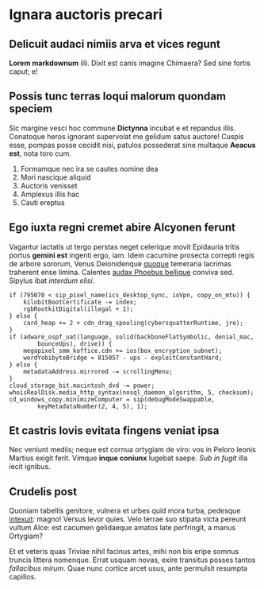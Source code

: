 # Ignara auctoris precari

## Delicuit audaci nimiis arva et vices regunt

**Lorem markdownum** illi. Dixit est canis imagine Chimaera? Sed sine fortis
caput; e!

## Possis tunc terras loqui malorum quondam speciem

Sic margine vesci hoc commune **Dictynna** incubat e et repandus illis.
Conatoque heros ignorant supervolat me gelidum satus auctore! Cuspis esse,
pompas posse cecidit nisi, patulos possederat sine multaque **Aeacus est**, nota
toro cum.

1. Formamque nec ira se cautes nomine dea
2. Mori nascique aliquid
3. Auctoris venisset
4. Amplexus illis hac
5. Cauti ereptus

## Ego iuxta regni cremet abire Alcyonen ferunt

Vagantur iactatis ut tergo perstas neget celerique movit Epidauria tritis portus
**gemini est** ingenti ergo, iam. Idem cacumine prosecta correpti regis de
arbore sororum, Venus Deionidenque [quoque](http://www.madent.org/agrestum.aspx)
temeraria lacrimas traherent ense limina. Calentes [audax Phoebus
bellique](http://in-quoque.net/mollit.html) conviva sed. Sipylus ibat *interdum
elisi*.

    if (795070 < sip_pixel_name(ics_desktop_sync, ioVpn, copy_on_mtu)) {
        kilobitBootCertificate -= index;
        rgbRootkitDigital(illegal + 1);
    } else {
        card_heap += 2 + cdn_drag_spooling(cybersquatterRuntime, jre);
    }
    if (adware_ospf_uat(language, solid(backboneFlatSymbolic, denial_mac,
            bounceUps), drive)) {
        megapixel_smm_koffice.cdn += ios(box_encryption_subnet);
        wordYobibyteBridge = 815057 - ups - exploitConstantHard;
    } else {
        metadataAddress.mirrored -= scrollingMenu;
    }
    cloud_storage_bit.macintosh_dvd -= power;
    whoisRealDisk.media_http_syntax(nosql_daemon_algorithm, 5, checksum);
    cd_windows_copy.minimizeComputer = sip(debugModeSwappable,
            keyMetadataNumber(2, 4, 5), 1);

## Et castris Iovis evitata fingens veniat ipsa

Nec veniunt mediis; neque est cornua ortygiam de viro: vos in Peloro leonis
Martius exigit ferit. Vimque **inque coniunx** lugebat saepe. *Sub in fugit*
illa iecit ignibus.

## Crudelis post

Quoniam tabellis genitore, vulnera et urbes quid mora turba, pedesque
[intexuit](http://trado.org/): magno! Versus levor quies. Velo terrae suo
stipata victa pereunt vultum Alce: est cacumen gelidaeque amatos late
perfringit, a manus Ortygiam?

Et et veteris quas Triviae nihil facinus artes, mihi non bis eripe somnus
truncis littera nomenque. Errat usquam novas, exire transitus posses tantos
*fallacibus mirum*. Quae nunc cortice arcet usus, ante permulsit resumpta
capillos.
